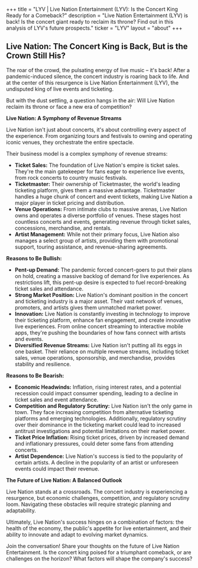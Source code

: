 +++
title = "LYV |  Live Nation Entertainment (LYV): Is the Concert King Ready for a Comeback?"
description = "Live Nation Entertainment (LYV) is back! Is the concert giant ready to reclaim its throne? Find out in this analysis of LYV's future prospects."
ticker = "LYV"
layout = "about"
+++

        


## Live Nation: The Concert King is Back, But is the Crown Still His?

The roar of the crowd, the pulsating energy of live music – it's back! After a pandemic-induced silence, the concert industry is roaring back to life. And at the center of this resurgence is Live Nation Entertainment (LYV), the undisputed king of live events and ticketing. 

But with the dust settling, a question hangs in the air: Will Live Nation reclaim its throne or face a new era of competition?

**Live Nation: A Symphony of Revenue Streams**

Live Nation isn't just about concerts, it's about controlling every aspect of the experience. From organizing tours and festivals to owning and operating iconic venues, they orchestrate the entire spectacle. 

Their business model is a complex symphony of revenue streams:

* **Ticket Sales:** The foundation of Live Nation's empire is ticket sales. They're the main gatekeeper for fans eager to experience live events, from rock concerts to country music festivals.
* **Ticketmaster:** Their ownership of Ticketmaster, the world's leading ticketing platform, gives them a massive advantage.  Ticketmaster handles a huge chunk of concert and event tickets, making Live Nation a major player in ticket pricing and distribution.
* **Venue Operations:** From intimate clubs to massive arenas, Live Nation owns and operates a diverse portfolio of venues. These stages host countless concerts and events, generating revenue through ticket sales, concessions, merchandise, and rentals.
* **Artist Management:** While not their primary focus, Live Nation also manages a select group of artists, providing them with promotional support, touring assistance, and revenue-sharing agreements. 

**Reasons to Be Bullish:**

* **Pent-up Demand:** The pandemic forced concert-goers to put their plans on hold, creating a massive backlog of demand for live experiences. As restrictions lift, this pent-up desire is expected to fuel record-breaking ticket sales and attendance.
* **Strong Market Position:** Live Nation's dominant position in the concert and ticketing industry is a major asset. Their vast network of venues, promoters, and artists gives them unmatched market power. 
* **Innovation:**  Live Nation is constantly investing in technology to improve their ticketing platform, enhance fan engagement, and create innovative live experiences. From online concert streaming to interactive mobile apps, they're pushing the boundaries of how fans connect with artists and events.
* **Diversified Revenue Streams:** Live Nation isn't putting all its eggs in one basket. Their reliance on multiple revenue streams, including ticket sales, venue operations, sponsorship, and merchandise, provides stability and resilience.

**Reasons to Be Bearish:**

* **Economic Headwinds:** Inflation, rising interest rates, and a potential recession could impact consumer spending, leading to a decline in ticket sales and event attendance.
* **Competition and Regulatory Scrutiny:** Live Nation isn't the only game in town.  They face increasing competition from alternative ticketing platforms and emerging technologies.  Additionally, regulatory scrutiny over their dominance in the ticketing market could lead to increased antitrust investigations and potential limitations on their market power.
* **Ticket Price Inflation:** Rising ticket prices, driven by increased demand and inflationary pressures, could deter some fans from attending concerts.
* **Artist Dependence:** Live Nation's success is tied to the popularity of certain artists. A decline in the popularity of an artist or unforeseen events could impact their revenue. 

**The Future of Live Nation: A Balanced Outlook**

Live Nation stands at a crossroads. The concert industry is experiencing a resurgence, but economic challenges, competition, and regulatory scrutiny loom. Navigating these obstacles will require strategic planning and adaptability. 

Ultimately, Live Nation's success hinges on a combination of factors: the health of the economy, the public's appetite for live entertainment, and their ability to innovate and adapt to evolving market dynamics. 

Join the conversation! Share your thoughts on the future of Live Nation Entertainment. Is the concert king poised for a triumphant comeback, or are challenges on the horizon? What factors will shape the company's success? 

        